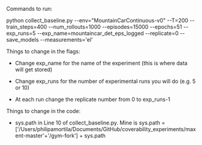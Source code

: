 Commands to run:

python collect_baseline.py --env="MountainCarContinuous-v0" --T=200 --train_steps=400 --num_rollouts=1000 --episodes=15000 --epochs=51 --exp_runs=5 --exp_name=mountaincar_det_eps_logged --replicate=0 --save_models --measurements='el'

Things to change in the flags:

- Change exp_name for the name of the experiment (this is where data will get stored)

- Change exp_runs for the number of experimental runs you will do (e.g. 5 or 10)

- At each run change the replicate number from 0 to exp_runs-1

Things to change in the code:

- sys.path in Line 10 of collect_baseline.py. Mine is sys.path = ['/Users/philipamortila/Documents/GitHub/coverability_experiments/maxent-master'+'/gym-fork'] + sys.path